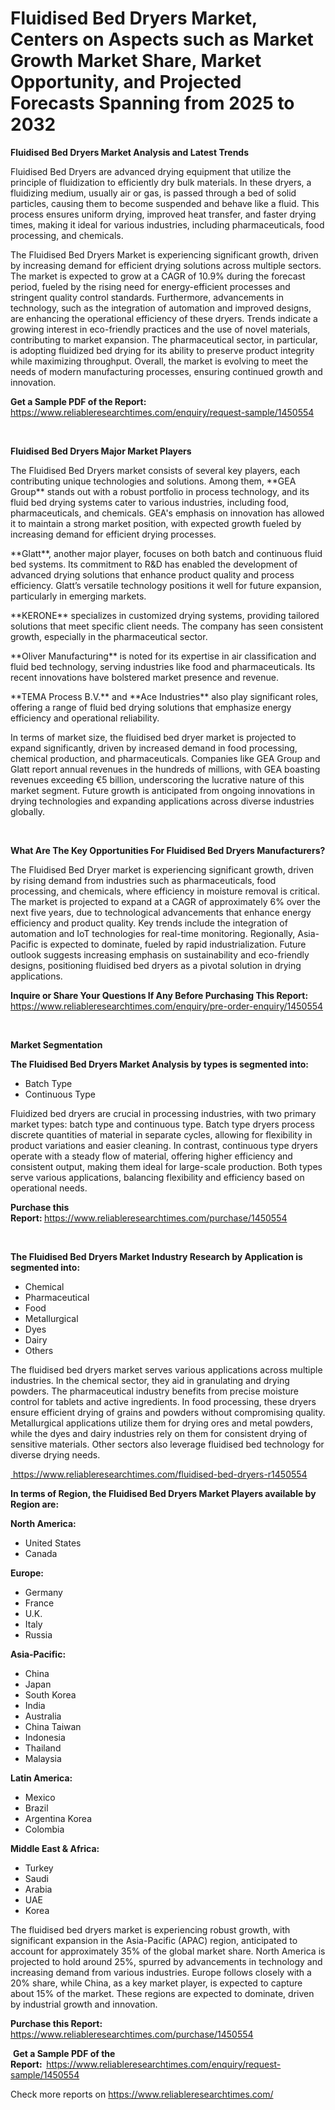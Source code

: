 <p><h1>Fluidised Bed Dryers Market, Centers on Aspects such as Market Growth Market Share, Market Opportunity, and Projected Forecasts Spanning from 2025 to 2032</h1></p><p><strong>Fluidised Bed Dryers Market Analysis and Latest Trends</strong></p>
<p><p>Fluidised Bed Dryers are advanced drying equipment that utilize the principle of fluidization to efficiently dry bulk materials. In these dryers, a fluidizing medium, usually air or gas, is passed through a bed of solid particles, causing them to become suspended and behave like a fluid. This process ensures uniform drying, improved heat transfer, and faster drying times, making it ideal for various industries, including pharmaceuticals, food processing, and chemicals.</p><p>The Fluidised Bed Dryers Market is experiencing significant growth, driven by increasing demand for efficient drying solutions across multiple sectors. The market is expected to grow at a CAGR of 10.9% during the forecast period, fueled by the rising need for energy-efficient processes and stringent quality control standards. Furthermore, advancements in technology, such as the integration of automation and improved designs, are enhancing the operational efficiency of these dryers. Trends indicate a growing interest in eco-friendly practices and the use of novel materials, contributing to market expansion. The pharmaceutical sector, in particular, is adopting fluidized bed drying for its ability to preserve product integrity while maximizing throughput. Overall, the market is evolving to meet the needs of modern manufacturing processes, ensuring continued growth and innovation.</p></p>
<p><strong>Get a Sample PDF of the Report:&nbsp;</strong> <a href="https://www.reliableresearchtimes.com/enquiry/request-sample/1450554?utm_campaign=2269&utm_medium=2&utm_source=Github&utm_content=ia&utm_term=11042025&utm_id=fluidised-bed-dryers">https://www.reliableresearchtimes.com/enquiry/request-sample/1450554</a></p>
<p>&nbsp;</p>
<p><strong>Fluidised Bed Dryers Major Market Players</strong></p>
<p><p>The Fluidised Bed Dryers market consists of several key players, each contributing unique technologies and solutions. Among them, **GEA Group** stands out with a robust portfolio in process technology, and its fluid bed drying systems cater to various industries, including food, pharmaceuticals, and chemicals. GEA's emphasis on innovation has allowed it to maintain a strong market position, with expected growth fueled by increasing demand for efficient drying processes.</p><p>**Glatt**, another major player, focuses on both batch and continuous fluid bed systems. Its commitment to R&D has enabled the development of advanced drying solutions that enhance product quality and process efficiency. Glatt’s versatile technology positions it well for future expansion, particularly in emerging markets.</p><p>**KERONE** specializes in customized drying systems, providing tailored solutions that meet specific client needs. The company has seen consistent growth, especially in the pharmaceutical sector.</p><p>**Oliver Manufacturing** is noted for its expertise in air classification and fluid bed technology, serving industries like food and pharmaceuticals. Its recent innovations have bolstered market presence and revenue.</p><p>**TEMA Process B.V.** and **Ace Industries** also play significant roles, offering a range of fluid bed drying solutions that emphasize energy efficiency and operational reliability. </p><p>In terms of market size, the fluidised bed dryer market is projected to expand significantly, driven by increased demand in food processing, chemical production, and pharmaceuticals. Companies like GEA Group and Glatt report annual revenues in the hundreds of millions, with GEA boasting revenues exceeding €5 billion, underscoring the lucrative nature of this market segment. Future growth is anticipated from ongoing innovations in drying technologies and expanding applications across diverse industries globally.</p></p>
<p>&nbsp;</p>
<p><strong>What Are The Key Opportunities For Fluidised Bed Dryers Manufacturers?</strong></p>
<p><p>The Fluidised Bed Dryer market is experiencing significant growth, driven by rising demand from industries such as pharmaceuticals, food processing, and chemicals, where efficiency in moisture removal is critical. The market is projected to expand at a CAGR of approximately 6% over the next five years, due to technological advancements that enhance energy efficiency and product quality. Key trends include the integration of automation and IoT technologies for real-time monitoring. Regionally, Asia-Pacific is expected to dominate, fueled by rapid industrialization. Future outlook suggests increasing emphasis on sustainability and eco-friendly designs, positioning fluidised bed dryers as a pivotal solution in drying applications.</p></p>
<p><strong>Inquire or Share Your Questions If Any Before Purchasing This Report:</strong> <a href="https://www.reliableresearchtimes.com/enquiry/pre-order-enquiry/1450554?utm_campaign=2269&utm_medium=2&utm_source=Github&utm_content=ia&utm_term=11042025&utm_id=fluidised-bed-dryers">https://www.reliableresearchtimes.com/enquiry/pre-order-enquiry/1450554</a></p>
<p>&nbsp;</p>
<p><strong>Market Segmentation</strong></p>
<p><strong>The Fluidised Bed Dryers Market Analysis by types is segmented into:</strong></p>
<p><ul><li>Batch Type</li><li>Continuous Type</li></ul></p>
<p><p>Fluidized bed dryers are crucial in processing industries, with two primary market types: batch type and continuous type. Batch type dryers process discrete quantities of material in separate cycles, allowing for flexibility in product variations and easier cleaning. In contrast, continuous type dryers operate with a steady flow of material, offering higher efficiency and consistent output, making them ideal for large-scale production. Both types serve various applications, balancing flexibility and efficiency based on operational needs.</p></p>
<p><strong>Purchase this Report:&nbsp;</strong><a href="https://www.reliableresearchtimes.com/purchase/1450554?utm_campaign=2269&utm_medium=2&utm_source=Github&utm_content=ia&utm_term=11042025&utm_id=fluidised-bed-dryers">https://www.reliableresearchtimes.com/purchase/1450554</a></p>
<p>&nbsp;</p>
<p><strong>The Fluidised Bed Dryers Market Industry Research by Application is segmented into:</strong></p>
<p><ul><li>Chemical</li><li>Pharmaceutical</li><li>Food</li><li>Metallurgical</li><li>Dyes</li><li>Dairy</li><li>Others</li></ul></p>
<p><p>The fluidised bed dryers market serves various applications across multiple industries. In the chemical sector, they aid in granulating and drying powders. The pharmaceutical industry benefits from precise moisture control for tablets and active ingredients. In food processing, these dryers ensure efficient drying of grains and powders without compromising quality. Metallurgical applications utilize them for drying ores and metal powders, while the dyes and dairy industries rely on them for consistent drying of sensitive materials. Other sectors also leverage fluidised bed technology for diverse drying needs.</p></p>
<p><a href="https://www.reliableresearchtimes.com/fluidised-bed-dryers-r1450554?utm_campaign=2269&utm_medium=2&utm_source=Github&utm_content=ia&utm_term=11042025&utm_id=fluidised-bed-dryers">&nbsp;https://www.reliableresearchtimes.com/fluidised-bed-dryers-r1450554</a></p>
<p><strong>In terms of Region, the Fluidised Bed Dryers Market Players available by Region are:</strong></p>
<p>
    <p> <strong> North America: </strong>
        <ul>
            <li>United States</li>
            <li>Canada</li>
        </ul>
        </p> 
    <p> <strong> Europe: </strong>
        <ul>
            <li>Germany</li>
            <li>France</li>
            <li>U.K.</li>
            <li>Italy</li>
            <li>Russia</li>
        </ul>
        </p> 
    <p> <strong> Asia-Pacific: </strong>
        <ul>
            <li>China</li>
            <li>Japan</li>
            <li>South Korea</li>
            <li>India</li>
            <li>Australia</li>
            <li>China Taiwan</li>
            <li>Indonesia</li>
            <li>Thailand</li>
            <li>Malaysia</li>
        </ul>
        </p> 
    <p> <strong> Latin America: </strong>
        <ul>
            <li>Mexico</li>
            <li>Brazil</li>
            <li>Argentina Korea</li>
            <li>Colombia</li>
        </ul>
        </p> 
    <p> <strong> Middle East & Africa: </strong>
        <ul>
            <li>Turkey</li>
            <li>Saudi</li>
            <li>Arabia</li>
            <li>UAE</li>
            <li>Korea</li>
        </ul>
    </p>
    </p>
<p><p>The fluidised bed dryers market is experiencing robust growth, with significant expansion in the Asia-Pacific (APAC) region, anticipated to account for approximately 35% of the global market share. North America is projected to hold around 25%, spurred by advancements in technology and increasing demand from various industries. Europe follows closely with a 20% share, while China, as a key market player, is expected to capture about 15% of the market. These regions are expected to dominate, driven by industrial growth and innovation.</p></p>
<p><strong>Purchase this Report: </strong><a href="https://www.reliableresearchtimes.com/purchase/1450554?utm_campaign=2269&utm_medium=2&utm_source=Github&utm_content=ia&utm_term=11042025&utm_id=fluidised-bed-dryers">https://www.reliableresearchtimes.com/purchase/1450554</a></p>
<p>&nbsp;<strong>Get a Sample PDF of the Report:&nbsp;&nbsp;</strong><a href="https://www.reliableresearchtimes.com/enquiry/request-sample/1450554?utm_campaign=2269&utm_medium=2&utm_source=Github&utm_content=ia&utm_term=11042025&utm_id=fluidised-bed-dryers">https://www.reliableresearchtimes.com/enquiry/request-sample/1450554</a></p>
<p><strong></strong></p>
<p>Check more reports on <a href="https://www.reliableresearchtimes.com/?utm_campaign=2269&utm_medium=2&utm_source=Github&utm_content=ia&utm_term=11042025&utm_id=fluidised-bed-dryers">https://www.reliableresearchtimes.com/</a></p>